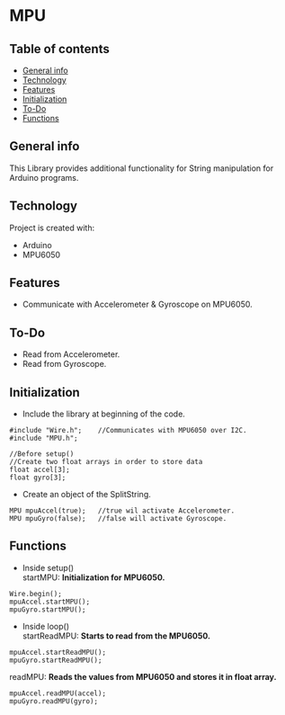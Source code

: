 # MPU

## Table of contents
* [General info](#general-info)
* [Technology](#technology)
* [Features](#features)
* [Initialization](#initialization)
* [To-Do](#to-Do)
* [Functions](#functions)

## General info
This Library provides additional functionality for String manipulation for Arduino programs.

## Technology
Project is created with:
* Arduino
* MPU6050

## Features
* Communicate with Accelerometer & Gyroscope on MPU6050.

## To-Do
* Read from Accelerometer.
* Read from Gyroscope.

## Initialization
* Include the library at beginning of the code.
```
#include "Wire.h";    //Communicates with MPU6050 over I2C.
#include "MPU.h";
```
```
//Before setup()
//Create two float arrays in order to store data
float accel[3];
float gyro[3];
```
* Create an object of the SplitString.
```
MPU mpuAccel(true);   //true wil activate Accelerometer.
MPU mpuGyro(false);   //false will activate Gyroscope.
```

## Functions
* Inside setup()<br>
startMPU: <b>Initialization for MPU6050.</b>
```
Wire.begin();
mpuAccel.startMPU();
mpuGyro.startMPU();  
```
* Inside loop()  
startReadMPU: <b>Starts to read from the MPU6050.</b>
```
mpuAccel.startReadMPU();
mpuGyro.startReadMPU();
```
readMPU: <b>Reads the values from MPU6050 and stores it in float array.</b>
```
mpuAccel.readMPU(accel);
mpuGyro.readMPU(gyro);
  ```
